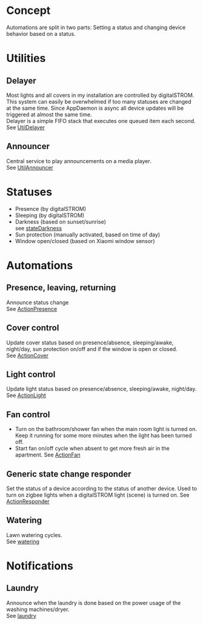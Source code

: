 # Concept

Automations are split in two parts: Setting a status and changing device behavior based on a status.

# Utilities

## Delayer

Most lights and all covers in my installation are controlled by digitalSTROM. This system can easily be overwhelmed if too many statuses are changed at the same time. Since AppDaemon is async all device updates will be triggered at almost the same time.  
Delayer is a simple FIFO stack that executes one queued item each second.  
See [UtilDelayer](./UtilDelayer)

## Announcer

Central service to play announcements on a media player.  
See [UtilAnnouncer](./UtilAnnouncer)

# Statuses

* Presence (by digitalSTROM)
* Sleeping (by digitalSTROM)
* Darkness (based on sunset/sunrise)  
  see [stateDarkness](./stateDarkness)
* Sun protection (manually activated, based on time of day)
* Window open/closed (based on Xiaomi window sensor)

# Automations

## Presence, leaving, returning

Announce status change  
See [ActionPresence](./ActionPresence)

## Cover control

Update cover status based on presence/absence, sleeping/awake, night/day, sun protection on/off and if the window is open or closed.  
See [ActionCover](./ActionCover)

## Light control

Update light status based on presence/absence, sleeping/awake, night/day.  
See [ActionLight](./ActionLight)

## Fan control
* Turn on the bathroom/shower fan when the main room light is turned on.
  Keep it running for some more minutes when the light has been turned off. 
* Start fan on/off cycle when absent to get more fresh air in the apartment.
See [ActionFan](./ActionFan)

## Generic state change responder
Set the status of a device according to the status of another device.
Used to turn on zigbee lights when a digitalSTROM light (scene) is turned on.
See [ActionResponder](./ActionResponder)

## Watering

Lawn watering cycles.  
See [watering](./watering)

# Notifications

## Laundry

Announce when the laundry is done based on the power usage of the washing machines/dryer.  
See [laundry](./laundry)